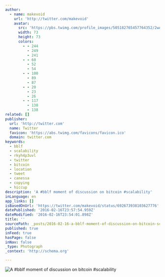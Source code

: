 ```yaml
---
author:
  - name: makevoid
    url: 'http://twitter.com/makevoid'
    avatar:
      src: 'https://pbs.twimg.com/profile_images/505182765457764352/2wAnUl4N_bigger.jpeg'
      width: 73
      height: 73
      colors:
        - - 244
          - 249
          - 241
        - - 60
          - 52
          - 54
        - - 100
          - 89
          - 87
        - - 20
          - 23
          - 26
        - - 117
          - 130
          - 138
related: []
publisher:
  url: 'http://twitter.com'
  name: Twitter
  favicon: 'https://abs.twimg.com/favicons/favicon.ico'
  domain: twitter.com
keywords:
  - bblf
  - scalability
  - rkyh4p3uvl
  - twitter
  - bitcoin
  - location
  - tweet
  - canessa
  - copying
  - hiccup
description: 'A #bblf moment of discussion on bitcoin #scalability'
inLanguage: en
app_links: []
isBasedOnUrl: 'https://twitter.com/makevoid/status/692673938103627776'
datePublished: '2016-02-16T23:57:54.959Z'
dateModified: '2016-02-16T23:54:01.898Z'
title: ''
sourcePath: _posts/2016-02-16-a-bblf-moment-of-discussion-on-bitcoin-scalability.md
published: true
inFeed: true
hasPage: false
inNav: false
_type: Photograph
_context: 'http://schema.org'

---
```

![A &num;bblf moment of discussion on bitcoin &num;scalability](https://pbs.twimg.com/media/CZzfQxCWkAAV2kp.jpg:large)